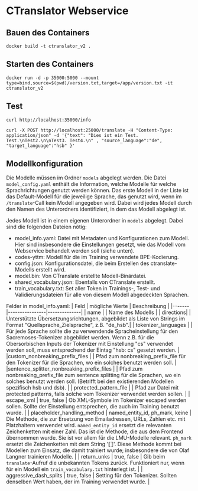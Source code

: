 # CTranslator Webservice

## Bauen des Containers

`docker build -t ctranslator_v2 .
`
## Starten des Containers

`docker run -d -p 35000:5000 --mount type=bind,source=$(pwd)/version.txt,target=/app/version.txt -it ctranslator_v2`

## Test

`curl http://localhost:35000/info`

`curl -X POST http://localhost:25000/translate -H "Content-Type: application/json" -d '{"text": "Dies ist ein Test. Test.\nTest2.\n\nTest3. Test4.\n" , "source_language":"de", "target_language":"hsb" }'`



## Modellkonfiguration
Die Modelle müssen im Ordner `models` abgelegt werden. Die Datei `model_config.yaml` enthält die Information, welche Modelle für welche Sprachrichtungen genutzt werden können. Das erste Modell in der Liste ist das Default-Modell für die jeweilige Sprache, das genutzt wird, wenn im `/translate`-Call kein Modell angegeben wird. Dabei wird jedes Modell durch den Namen des Unterordners identifiziert, in dem das Modell abgelegt ist.

Jedes Modell ist in einem eigenen Unterordner in `models` abgelegt. Dabei sind die folgenden Dateien nötig:
- model_info.yaml: Datei mit Metadaten und Konfigurationen zum Modell. Hier sind insbesondere die Einstellungen gesetzt, wie das Modell vom Webservice behandelt werden soll (siehe unten).
- codes-yttm: Modell für die im Training verwendete BPE-Kodierung.
- config.json: Konfigurationsdatei, die beim Erstellen des ctranslate-Modells erstellt wird.
- model.bin: Von CTranslate erstellte Modell-Binärdatei.
- shared_vocabulary.json: Ebenfalls von CTranslate erstellt.
- train_vocabulary.txt: Set aller Token in Trainings-, Test- und Validierungsdateien für alle von diesem Modell abgedeckten Sprachen.  


Felder in model_info.yaml:
| Feld  | mögliche Werte | Beschreibung |
|-------|----------------|--------------|
| name  |                | Name des Modells |
| directions|            | Unterstützte Übersetzungsrichtungen, abgebildet als Liste von Strings im Format "Quellsprache_Zielsprache", z.B. "de_hsb".|
| tokenizer_languages |           | Für jede Sprache sollte die zu verwendende Spracheinstellung für den Sacremoses-Tokenizer abgebildet werden. Wenn z.B. für die Obersorbischen Inputs der Tokenizer mit Einstellung "cs" verwendet werden soll, muss entsprechend der Eintag "hsb: cs" gesetzt werden. |
|custom_nonbreaking_prefix_files | | Pfad zum nonbreaking_prefix_file für den Tokenizer für die Sprachen, wo ein solches benutzt werden soll. |
|sentence_splitter_nonbreaking_prefix_files | | Pfad zum nonbreaking_prefix_file zum sentence splitting für die Sprachen, wo ein solches benutzt werden soll. (Betrifft bei den existierenden Modellen spezifisch hsb und dsb). |
| protected_pattern_file | | Pfad zur Datei mit protected patterns, falls solche vom Tokenizer verwendet werden sollen. |
| escape_xml | true, false | Ob XML-Symbole im Tokenizer escaped werden sollen. Sollte der Einstellung entsprechen, die auch im Training benutzt wurde. |
| placeholder_handling_method | named_entity_id, ph_mark, keine | Die Methode, die zur Ersetzung von Emailadressen, URLs, Zahlen etc. mit Platzhaltern verwendet wird. `named_entity_id` ersetzt die relevanten Zeichenketten mit einer Zahl. Das ist die Methode, die aus dem Frontend übernommen wurde. Sie ist vor allem für die LMU-Modelle relevant. `ph_mark` ersetzt die Zeichenketten mit dem String '⟦⟧'. Diese Methode kommt bei Modellen zum Einsatz, die damit trainiert wurde; insbesondere die von Olaf Langner trainieren Modelle. |
| return_unks | true, false | Gib beim `translate`-Aufruf die unbekannten Tokens zurück. Funktioniert nur, wenn für ein Modell ein `train_vocabulary.txt` hinterlegt ist. |
| aggressive_dash_splits | true, false | Setting für den Tokenizer. Sollten denselben Wert haben, der im Training verwendet wurde. |

